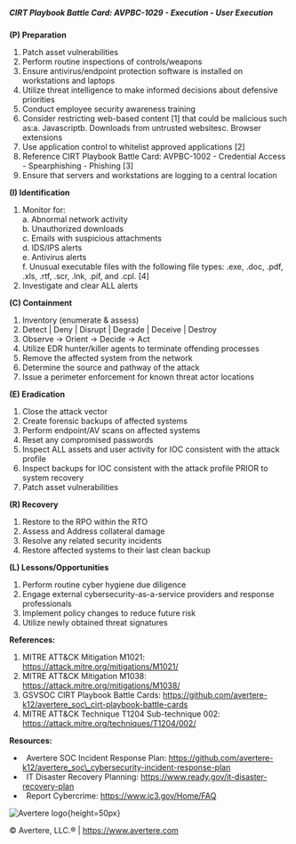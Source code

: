 ##### CIRT Playbook Battle Card: **AVPBC-1029 - Execution - User Execution**

**(P) Preparation**

1.  Patch asset vulnerabilities
2.  Perform routine inspections of controls/weapons
3.  Ensure antivirus/endpoint protection software is installed on workstations and laptops
4.  Utilize threat intelligence to make informed decisions about defensive priorities
5.  Conduct employee security awareness training
6.  Consider restricting web-based content \[1\] that could be malicious such as:a. Javascriptb. Downloads from untrusted websitesc. Browser extensions
7.  Use application control to whitelist approved applications \[2\]
8.  Reference CIRT Playbook Battle Card: AVPBC-1002 - Credential Access - Spearphishing - Phishing \[3\]
9.  Ensure that servers and workstations are logging to a central location

**(I) Identification**

1.  Monitor for:  
    a. Abnormal network activity  
    b. Unauthorized downloads  
    c. Emails with suspicious attachments  
    d. IDS/IPS alerts  
    e. Antivirus alerts  
    f. Unusual executable files with the following file types: .exe, .doc, .pdf, .xls, .rtf, .scr, .lnk, .pif, and .cpl. \[4\]
2.  Investigate and clear ALL alerts

**(C) Containment**

1.  Inventory (enumerate & assess)
2.  Detect | Deny | Disrupt | Degrade | Deceive | Destroy
3.  Observe -> Orient -> Decide -> Act
4.  Utilize EDR hunter/killer agents to terminate offending processes
5.  Remove the affected system from the network
6.  Determine the source and pathway of the attack
7.  Issue a perimeter enforcement for known threat actor locations

**(E) Eradication**

1.  Close the attack vector
2.  Create forensic backups of affected systems
3.  Perform endpoint/AV scans on affected systems
4.  Reset any compromised passwords
5.  Inspect ALL assets and user activity for IOC consistent with the attack profile
6.  Inspect backups for IOC consistent with the attack profile PRIOR to system recovery
7.  Patch asset vulnerabilities

**(R) Recovery**

1.  Restore to the RPO within the RTO
2.  Assess and Address collateral damage
3.  Resolve any related security incidents
4.  Restore affected systems to their last clean backup

**(L) Lessons/Opportunities**

1.  Perform routine cyber hygiene due diligence
2.  Engage external cybersecurity-as-a-service providers and response professionals
3.  Implement policy changes to reduce future risk
4.  Utilize newly obtained threat signatures

**References:**

1.  MITRE ATT&CK Mitigation M1021: https://attack.mitre.org/mitigations/M1021/
2.  MITRE ATT&CK Mitigation M1038: https://attack.mitre.org/mitigations/M1038/
3.  GSVSOC CIRT Playbook Battle Cards: https://github.com/avertere-k12/avertere_soc\_cirt-playbook-battle-cards
4.  MITRE ATT&CK Technique T1204 Sub-technique 002: https://attack.mitre.org/techniques/T1204/002/

**Resources:**

*    Avertere SOC Incident Response Plan: https://github.com/avertere-k12/avertere_soc\_cybersecurity-incident-response-plan
*    IT Disaster Recovery Planning: https://www.ready.gov/it-disaster-recovery-plan
*    Report Cybercrime: https://www.ic3.gov/Home/FAQ

![Avertere logo](https://example.com/averttere-logo.jpg){height=50px}

  
© Avertere, LLC.® | https://www.avertere.com
